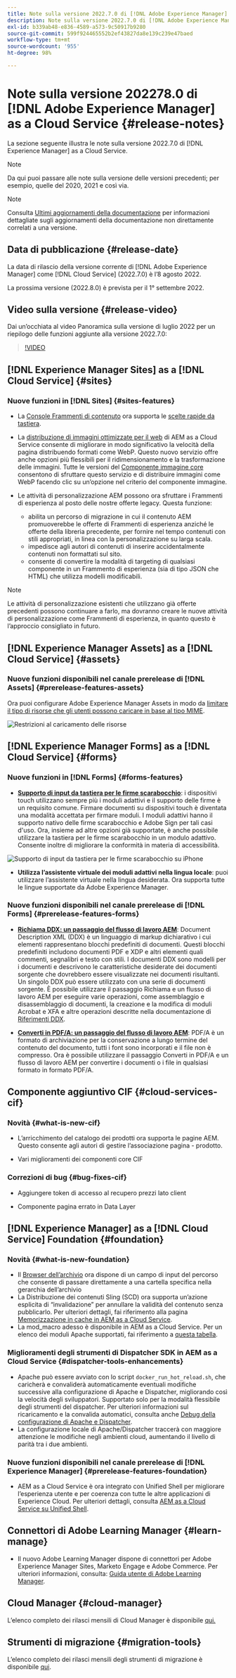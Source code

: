 ```yaml
---
title: Note sulla versione 2022.7.0 di [!DNL Adobe Experience Manager]  as a Cloud Service.
description: Note sulla versione 2022.7.0 di [!DNL Adobe Experience Manager]  as a Cloud Service.
exl-id: b339ab48-e836-4589-a573-9c50917b9280
source-git-commit: 599f924465552b2ef43827da8e139c239e47baed
workflow-type: tm+mt
source-wordcount: '955'
ht-degree: 98%

---
```


# Note sulla versione 202278.0 di [!DNL Adobe Experience Manager] as a Cloud Service {#release-notes}

La sezione seguente illustra le note sulla versione 2022.7.0 di [!DNL Experience Manager] as a Cloud Service.

>[!NOTE]
>
>Da qui puoi passare alle note sulla versione delle versioni precedenti; per esempio, quelle del 2020, 2021 e così via.

>[!NOTE]
>
>Consulta [Ultimi aggiornamenti della documentazione](https://experienceleague.adobe.com/docs/experience-manager-release-information/aem-release-updates/doc-updates/documentation-updates.html?lang=it) per informazioni dettagliate sugli aggiornamenti della documentazione non direttamente correlati a una versione.

## Data di pubblicazione {#release-date}

La data di rilascio della versione corrente di [!DNL Adobe Experience Manager] come [!DNL Cloud Service] (2022.7.0) è l’8 agosto 2022.

La prossima versione (2022.8.0) è prevista per il 1° settembre 2022.

## Video sulla versione {#release-video}

Dai un’occhiata al video Panoramica sulla versione di luglio 2022 per un riepilogo delle funzioni aggiunte alla versione 2022.7.0:

>[!VIDEO](https://video.tv.adobe.com/v/345409/?quality=12)

## [!DNL Experience Manager Sites] as a [!DNL Cloud Service] {#sites}

### Nuove funzioni in [!DNL Sites] {#sites-features}

* La [Console Frammenti di contenuto](/help/sites-cloud/administering/content-fragments/content-fragments-console.md) ora supporta le [scelte rapide da tastiera](/help/sites-cloud/administering/content-fragments/content-fragments-console-keyboard-shortcuts.md).

* La [distribuzione di immagini ottimizzate per il web](https://experienceleague.adobe.com/docs/experience-manager-core-components/using/developing/web-optimized-image-delivery.html?lang=it) di AEM as a Cloud Service consente di migliorare in modo significativo la velocità della pagina distribuendo formati come WebP. Questo nuovo servizio offre anche opzioni più flessibili per il ridimensionamento e la trasformazione delle immagini. Tutte le versioni del [Componente immagine core](https://experienceleague.adobe.com/docs/experience-manager-core-components/using/components/image.html?lang=it) consentono di sfruttare questo servizio e di distribuire immagini come WebP facendo clic su un’opzione nel criterio del componente immagine.

* Le attività di personalizzazione AEM possono ora sfruttare i Frammenti di esperienza al posto delle nostre offerte legacy. Questa funzione:
   * abilita un percorso di migrazione in cui il contenuto AEM promuoverebbe le offerte di Frammenti di esperienza anziché le offerte della libreria precedente, per fornire nel tempo contenuti con stili appropriati, in linea con la personalizzazione su larga scala.
   * impedisce agli autori di contenuti di inserire accidentalmente contenuti non formattati sul sito.
   * consente di convertire la modalità di targeting di qualsiasi componente in un Frammento di esperienza (sia di tipo JSON che HTML) che utilizza modelli modificabili.

>[!NOTE]
>
>Le attività di personalizzazione esistenti che utilizzano già offerte precedenti possono continuare a farlo, ma dovranno creare le nuove attività di personalizzazione come Frammenti di esperienza, in quanto questo è l’approccio consigliato in futuro.

## [!DNL Experience Manager Assets] as a [!DNL Cloud Service] {#assets}

### Nuove funzioni disponibili nel canale prerelease di [!DNL Assets] {#prerelease-features-assets}

Ora puoi configurare Adobe Experience Manager Assets in modo da [limitare il tipo di risorse che gli utenti possono caricare in base al tipo MIME](/help/assets/configure-asset-upload-restrictions.md).

![Restrizioni al caricamento delle risorse](/help/assets/assets/asset-upload-restrictions.png)

## [!DNL Experience Manager Forms] as a [!DNL Cloud Service] {#forms}

### Nuove funzioni in [!DNL Forms] {#forms-features}

* **[Supporto di input da tastiera per le firme scarabocchio](/help/forms/signing-forms-using-scribble.md)**: i dispositivi touch utilizzano sempre più i moduli adattivi e il supporto delle firme è un requisito comune. Firmare documenti su dispositivi touch è diventata una modalità accettata per firmare moduli. I moduli adattivi hanno il supporto nativo delle firme scarabocchio e Adobe Sign per tali casi d&#39;uso. Ora, insieme ad altre opzioni già supportate, è anche possibile utilizzare la tastiera per le firme scarabocchio in un modulo adattivo. Consente inoltre di migliorare la conformità in materia di accessibilità.

![Supporto di input da tastiera per le firme scarabocchio su iPhone](/help/release-notes/assets/scribble-keyboard-mobile.png)

* **Utilizza l’assistente virtuale dei moduli adattivi nella lingua locale**: puoi utilizzare l’assistente virtuale nella lingua desiderata. Ora supporta tutte le lingue supportate da Adobe Experience Manager.

### Nuove funzioni disponibili nel canale prerelease di [!DNL Forms] {#prerelease-features-forms}

<!-- 

* **[Launch Adaptive Form creation wizard from embed form component](/help/forms/using/embed-adaptive-form-aem-sites.md)**: You can now launch Adaptive Form creation wizard from embed form component. It helps improve content and forms authoring workflows for Sites and Forms practitioners trying to add enrollment experiences to a web page. 

![Keyboard input support for Scribble signatures on iphone](/help/release-notes/assets/froms-container.png) 

-->

* **[Richiama DDX: un passaggio del flusso di lavoro AEM](/help/forms/aem-forms-workflow-step-reference.md#invokeddx)**: Document Description XML (DDX) è un linguaggio di markup dichiarativo i cui elementi rappresentano blocchi predefiniti di documenti. Questi blocchi predefiniti includono documenti PDF e XDP e altri elementi quali commenti, segnalibri e testo con stili. I documenti DDX sono modelli per i documenti e descrivono le caratteristiche desiderate dei documenti sorgente che dovrebbero essere visualizzate nei documenti risultanti. Un singolo DDX può essere utilizzato con una serie di documenti sorgente. È possibile utilizzare il passaggio Richiama e un flusso di lavoro AEM per eseguire varie operazioni, come assemblaggio e disassemblaggio di documenti, la creazione e la modifica di moduli Acrobat e XFA e altre operazioni descritte nella documentazione di [Riferimenti DDX](https://helpx.adobe.com/content/dam/help/en/experience-manager/forms-cloud-service/ddxRef.pdf).

* **[Converti in PDF/A: un passaggio del flusso di lavoro AEM](/help/forms/aem-forms-workflow-step-reference.md##convert-pdfa)**: PDF/A è un formato di archiviazione per la conservazione a lungo termine del contenuto del documento, tutti i font sono incorporati e il file non è compresso. Ora è possibile utilizzare il passaggio Converti in PDF/A e un flusso di lavoro AEM per convertire i documenti o i file in qualsiasi formato in formato PDF/A.


## Componente aggiuntivo CIF {#cloud-services-cif}

### Novità {#what-is-new-cif}

* L’arricchimento del catalogo dei prodotti ora supporta le pagine AEM. Questo consente agli autori di gestire l’associazione pagina - prodotto.

* Vari miglioramenti dei componenti core CIF

### Correzioni di bug {#bug-fixes-cif}

* Aggiungere token di accesso al recupero prezzi lato client

* Componente pagina errato in Data Layer

## [!DNL Experience Manager] as a [!DNL Cloud Service] Foundation {#foundation}

### Novità {#what-is-new-foundation}

* Il [Browser dell’archivio](/help/implementing/developing/tools/repository-browser.md) ora dispone di un campo di input del percorso che consente di passare direttamente a una cartella specifica nella gerarchia dell’archivio
* La Distribuzione dei contenuti Sling (SCD) ora supporta un’azione esplicita di “invalidazione” per annullare la validità del contenuto senza pubblicarlo. Per ulteriori dettagli, fai riferimento alla pagina [Memorizzazione in cache in AEM as a Cloud Service](/help/implementing/dispatcher/caching.md#explicit-invalidation).
* La mod_macro adesso è disponibile in AEM as a Cloud Service. Per un elenco dei moduli Apache supportati, fai riferimento a [questa tabella](/help/implementing/dispatcher/disp-overview.md).

### Miglioramenti degli strumenti di Dispatcher SDK in AEM as a Cloud Service {#dispatcher-tools-enhancements}

* Apache può essere avviato con lo script `docker_run_hot_reload.sh`, che caricherà e convaliderà automaticamente eventuali modifiche successive alla configurazione di Apache e Dispatcher, migliorando così la velocità degli sviluppatori. Supportato solo per la modalità flessibile degli strumenti del dispatcher. Per ulteriori informazioni sul ricaricamento e la convalida automatici, consulta anche [Debug della configurazione di Apache e Dispatcher](/help/implementing/dispatcher/validation-debug.md#automatic-reloading).
* La configurazione locale di Apache/Dispatcher traccerà con maggiore attenzione le modifiche negli ambienti cloud, aumentando il livello di parità tra i due ambienti.

### Nuove funzioni disponibili nel canale prerelease di [!DNL Experience Manager] {#prerelease-features-foundation}

* AEM as a Cloud Service è ora integrato con Unified Shell per migliorare l’esperienza utente e per coerenza con tutte le altre applicazioni di Experience Cloud. Per ulteriori dettagli, consulta [AEM as a Cloud Service su Unified Shell](/help/overview/aem-cloud-service-on-unified-shell.md).

## Connettori di Adobe Learning Manager {#learn-manage}

* Il nuovo Adobe Learning Manager dispone di connettori per Adobe Experience Manager Sites, Marketo Engage e Adobe Commerce. Per ulteriori informazioni, consulta: [Guida utente di Adobe Learning Manager](https://helpx.adobe.com/it/learning-manager/user-guide.html).

## Cloud Manager {#cloud-manager}

L’elenco completo dei rilasci mensili di Cloud Manager è disponibile [qui.](/help/implementing/cloud-manager/release-notes/current.md)

## Strumenti di migrazione {#migration-tools}

L’elenco completo dei rilasci mensili degli strumenti di migrazione è disponibile [qui](/help/journey-migration/release-notes/release-notes-migration-tools-current.md).

